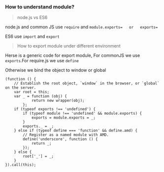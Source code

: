 ### How to understand module?

> node.js  vs ES6

node.js and common JS use `require`   and  `module.exports=   or   exports=`

ES6 use `import` and `export`

> How to export module under different environment

Herse is a generic code for export module, For commonJS we use `exports`.For require.js we use `define`

Otherwise we bind the object to window or global

    (function () {
        // Establish the root object, `window` in the browser, or `global` on the server.
        var root = this;
        var _ = function (obj) {
                return new wrapper(obj);
            };
        if (typeof exports !== 'undefined') {
            if (typeof module !== 'undefined' && module.exports) {
                exports = module.exports = _;
            }
            exports._ = _;
        } else if (typeof define === 'function' && define.amd) {
            // Register as a named module with AMD.
            define('underscore', function () {
                return _;
            });
        } else {
            root['_'] = _;
        }
    }).call(this);



